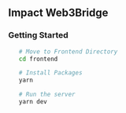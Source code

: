 ## Impact Web3Bridge

### Getting Started

```bash
   # Move to Frontend Directory
   cd frontend

   # Install Packages
   yarn

   # Run the server
   yarn dev
```
